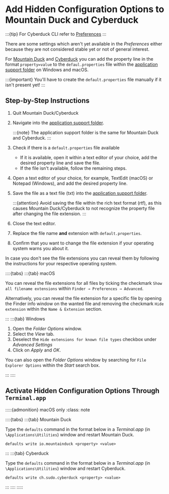 Add Hidden Configuration Options to Mountain Duck and Cyberduck
===

:::{tip}
For Cyberduck CLI refer to [Preferences](../cli/index.md)
:::

There are some settings which aren't yet available in the *Preferences* either because they are not considered stable yet or not of general interest. 

For [Mountain Duck](../mountainduck/index.md) and [Cyberduck](../cyberduck/index.md) you can add the property line in the format `property=value` to the `defaul.properties` file within the [application support folder](../cyberduck/support.md#application-support-folder) on Windows and macOS.

:::{important}
You'll have to create the `default.properties` file manually if it isn't present yet!
:::

## Step-by-Step Instructions
1. Quit Mountain Duck/Cyberduck
2. Navigate into the [application support folder](../cyberduck/support.md#application-support-folder). 
    
    :::{note}
    The application support folder is the same for Mountain Duck and Cyberduck.
    :::

3. Check if there is a `default.properties` file available
    - If it is available, open it within a text editor of your choice, add the desired property line and save the file.
    - If the file isn't available, follow the remaining steps.
4. Open a text editor of your choice, for example, TextEdit (macOS) or Notepad (Windows), and add the desired property line.
5. Save the file as a text file (txt) into the [application support folder](../cyberduck/support.md#application-support-folder).

    :::{attention}
    Avoid saving the file within the rich text format (rtf), as this causes Mountain Duck/Cyberduck to not recognize the property file after changing the file extension.
    :::

6. Close the text editor.
7. Replace the file name **and** extension with `default.properties`.
8. Confirm that you want to change the file extension if your operating system warns you about it.

In case you don't see the file extensions you can reveal them by following the instructions for your respective operating system.

::::{tabs}
:::{tab} macOS

You can reveal the file extensions for all files by ticking the checkmark `Show all filename extensions` within `Finder → Preferences → Advanced`. 

Alternatively, you can reveal the file extension for a specific file by opening the Finder info window on the wanted file and removing the checkmark `Hide extension` within the `Name & Extension` section.

:::
:::{tab} Windows

1. Open the *Folder Options* window.
2. Select the *View* tab.
3. Deselect the `Hide extensions for known file types` checkbox under *Advanced Settings*
4. Click on *Apply* and *OK*.

You can also open the *Folder Options* window by searching for `File Explorer Options` within the *Start* search box.

:::
::::

## Activate Hidden Configuration Options Through `Terminal.app`

:::::{admonition} macOS only
:class: note

::::{tabs}
:::{tab} Mountain Duck

Type the `defaults` command in the format below in a *Terminal.app* (in `\Applications\Utilities`) window and restart Mountain Duck.

```
defaults write io.mountainduck <property> <value>
```

:::
:::{tab} Cyberduck

Type the `defaults` command in the format below in a *Terminal.app* (in `\Applications\Utilities`) window and restart Cyberduck.

```
defaults write ch.sudo.cyberduck <property> <value>
```

:::
::::
:::::